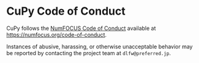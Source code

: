 # CuPy Code of Conduct

CuPy follows the [NumFOCUS Code of Conduct][homepage] available at <https://numfocus.org/code-of-conduct>.

Instances of abusive, harassing, or otherwise unacceptable behavior may be reported by contacting the project team at `dlfw@preferred.jp`.

[homepage]: https://numfocus.org/
